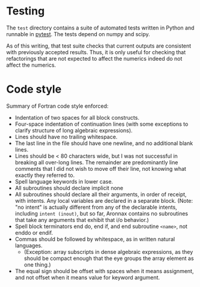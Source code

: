 # Testing

The `test` directory contains a suite of automated tests written in
Python and runnable in
[pytest](http://doc.pytest.org/en/latest/contents.html).  The tests
depend on numpy and scipy.

As of this writing, that test suite checks that current outputs are
consistent with previously accepted results.  Thus, it is only useful
for checking that refactorings that are not expected to affect the
numerics indeed do not affect the numerics.

# Code style

Summary of Fortran code style enforced:

* Indentation of two spaces for all block constructs.
* Four-space indentation of continuation lines (with some exceptions
  to clarify structure of long algebraic expressions).
* Lines should have no trailing whitespace.
* The last line in the file should have one newline, and no additional blank lines.
* Lines should be < 80 characters wide, but I was not successful in
  breaking all over-long lines. The remainder are predominantly line
  comments that I did not wish to move off their line, not knowing
  what exactly they referred to.
* Spell language keywords in lower case.
* All subroutines should declare implicit none
* All subroutines should declare all their arguments, in order of
  receipt, with intents.  Any local variables are declared in a
  separate block.  (Note: "no intent" is actually different from any
  of the declarable intents, including `intent (inout)`, but so far,
  Aronnax contains no subroutines that take any arguments that exhibit
  that i/o behavior.)
* Spell block terminators end do, end if, and end subroutine `<name>`, not enddo or endif.
* Commas should be followed by whitespace, as in written natural languages. 
  * (Exception: array subscripts in dense algebraic expressions, as
    they should be compact enough that the eye groups the array
    element as one thing.)
* The equal sign should be offset with spaces when it means
  assignment, and not offset when it means value for keyword argument.
